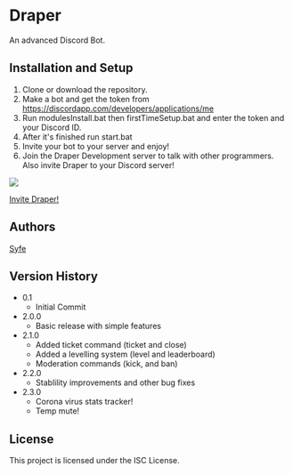 # Draper

An advanced Discord Bot.

## Installation and Setup

1. Clone or download the repository.
2. Make a bot and get the token from https://discordapp.com/developers/applications/me
3. Run modulesInstall.bat then firstTimeSetup.bat and enter the token and your Discord ID.
4. After it's finished run start.bat
5. Invite your bot to your server and enjoy!
6. Join the Draper Development server to talk with other programmers. Also invite Draper to your Discord server!

<a href="https://discord.gg/CmhKYV5">
    <img src="https://img.shields.io/badge/discord-join-7289DA.svg?logo=discord&longCache=true&style=flat" />
  </a>
  
[Invite Draper!](https://discordapp.com/oauth2/authorize?client_id=582084993229127701&scope=bot&permissions=8)

## Authors

[Syfe](https://github.com/ItsSyfe)

## Version History

- 0.1
  - Initial Commit
- 2.0.0
  - Basic release with simple features
- 2.1.0
  - Added ticket command (ticket and close)
  - Added a levelling system (level and leaderboard)
  - Moderation commands (kick, and ban)
- 2.2.0
  - Stablility improvements and other bug fixes
- 2.3.0
  - Corona virus stats tracker!
  - Temp mute!

## License

This project is licensed under the ISC License.
